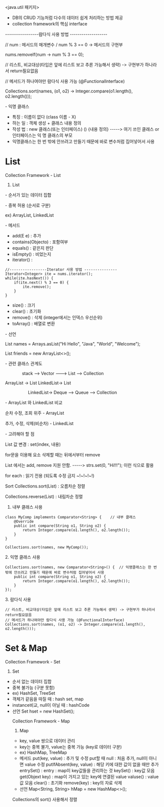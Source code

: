 <java.util 패키지>

-   DB의 CRUD 기능처럼 다수의 데이터 쉽게 처리하는 방법 제공
-   collection framework의 핵심 interface

\-----------------람다식 사용 방법 -------------------

// num : 메서드의 매개변수 / num % 3 == 0 -> 메서드의 구현부

nums.removeIf(num -> num % 3 == 0);

// 리스트, 비교대상(타입은 앞에 리스트 보고 추론 가능해서 생략) -> 구현부가 하나라서 return필요없음

// 메서드가 하나여야만 람다식 사용 가능 (@FunctionalInterface)

Collections.sort(names, (o1, o2) -> Integer.compare(o1.length(), o2.length()));

\- 익명 클래스

-   특징 : 이름이 없다 (class 이름 - X)
-   하는 일 : 객체 생성 + 클래스 내용 정의
-   작성 법 : new 클래스(또는 인터페이스) () {내용 정의} -----> 여기 쓰인 클래스 or 인터페이스는 익 명 클래스의 부모
-   익명클래스는 한 번 밖에 안쓰려고 만들기 때문에 바로 변수처럼 집어넣어서 사용

# List

Collection Framework - List

1.  List

\- 순서가 있는 데이터 집합

\- 중복 허용 (순서로 구분)

ex) ArrayList, LinkedList

\- 메서드

-   add(E e) : 추가
-   contains(Objecto) : 포함여부
-   equals() : 같은지 판단
-   isEmpty() : 비었는지
-   iterator() :

```
//-----------------Iterator 사용 방법 ---------------
Iterator<Integer> ite = nums.iterator();
while(ite.hasNext()) {
	if(ite.next() % 3 == 0) {
		ite.remove();
	}
}
```

-   size() : 크기
-   clear() : 초기화
-   remove() : 삭제 (integer에서는 인덱스 우선순위)
-   toArray() : 배열로 변환

\- 선언

List<String> names = Arrays.asList("Hi Hello", "Java", "World", "Welcome");

List<String> friends = new ArrayList<>();

\- 관련 클래스 관계도

              stack --> Vector ---> List --> Collection

ArrayList -> List LinkedList-> List

                   LinkedList-> Deque --> Queue --> Collection

\- ArrayList 와 LinkedList 비교

순차 수정, 조회 위주 - ArrayList

추가, 수정, 삭제(비순차) - LinkedList

\- 고려해야 할 점

List 값 변경 : set(index, 내용)

for문을 이용해 요소 삭제할 때는 뒤에서부터 remove

List<String> 에서는 add, remove 지원 안함. -----> strs.set(0, "Hi!!!"); 이런 식으로 활용

for each : 읽기 전용 (되도록 수정 금지 ~!~!~!~!)

Sort Collections.sort(List) : 오름차순 정렬

Collections.reverse(List) : 내림차순 정렬

1.  내부 클래스 사용

```
class MyComp implements Comparator<String> {	// 내부 클래스
	@Override
	public int compare(String o1, String o2) {
		return Integer.compare(o1.length(), o2.length());
	}
}

Collections.sort(names, new MyComp());
```

2\. 익명 클래스 사용

```
Collections.sort(names, new Comparator<String>() {	// 익명클래스는 한 번 밖에 안쓰려고 만들기 때문에 바로 변수처럼 집어넣어서 사용
	public int compare(String o1, String o2) {
		return Integer.compare(o1.length(), o2.length());
	}
});
```

3\. 람다식 사용

```
// 리스트, 비교대상(타입은 앞에 리스트 보고 추론 가능해서 생략) -> 구현부가 하나라서 return필요없음
// 메서드가 하나여야만 람다식 사용 가능 (@FunctionalInterface)
Collections.sort(names, (o1, o2) -> Integer.compare(o1.length(), o2.length()));
```

# Set & Map

Collection Framework - Set

1.  Set

-   순서 없는 데이터 집합
-   중복 불가능 (구분 못함)
-   ex) HashSet, TreeSet
-   객체가 같음을 따질 때 : hash set, map
-   instance비교, null이 아닐 때 : hashCode
-   선언 Set<Object> hset = new HashSet<Object>();

Collection Framework - Map

1.  Map

-   key, value 쌍으로 데이터 관리
-   key는 중복 불가, value는 중복 가능 (key로 데이터 구분)
-   ex) HashMap, TreeMap
-   메서드 put(key, value) : 추가 및 수정 put할 때 null : 처음 추가, null이 아니면 value 수정 putIfAbsent(key, value) : 해당 키에 대한 값이 없을 때만 추가 entrySet() : entry : map이 key값들을 관리하는 것 keySet() : key값 모음 get(Objext key) : map이 가지고 있는 key에 연결된 value valuse() : value값 모음 clear() : 초기화 remove(key) : key의 자료 삭제
-   선언 Map<String, String> hMap = new HashMap<>();

Collections의 sort() 사용해서 정렬
